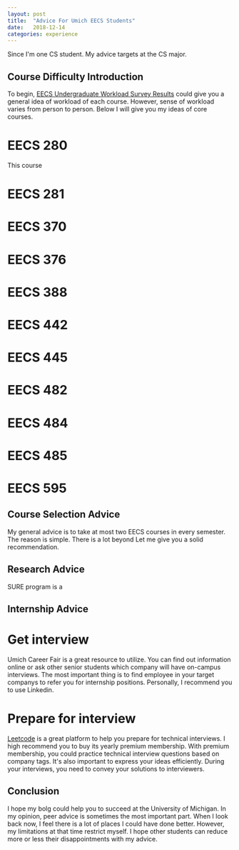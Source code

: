 ```yaml
---
layout: post
title:  "Advice For Umich EECS Students"
date:   2018-12-14
categories: experience
---
```


Since I'm one CS student. My advice targets at the CS major.

## Course Difficulty Introduction
To begin, [EECS Undergraduate Workload Survey Results](http://www.eecs.umich.edu/eecs/undergraduate/survey/) could give you a general idea of workload of each course. However, sense of workload varies from person to person. Below I will give you my ideas of core courses.

# EECS 280
This course 

# EECS 281

# EECS 370

# EECS 376

# EECS 388

# EECS 442

# EECS 445

# EECS 482

# EECS 484

# EECS 485

# EECS 595

## Course Selection Advice
My general advice is to take at most two EECS courses in every semester. The reason is simple. There is a lot beyond 
Let me give you a solid recommendation.


## Research Advice
SURE program is a 


## Internship Advice
# Get interview
Umich Career Fair is a great resource to utilize. You can find out information online or ask other senior students which company will have on-campus interviews. 
The most important thing is to find employee in your target companys to refer you for internship positions. Personally, I recommend you to use Linkedin. 

# Prepare for interview
[Leetcode](https://www.leetcode.com/) is a great platform to help you prepare for technical interviews. I high recommend you to buy its yearly premium membership. With premium membership, you could practice technical interview questions based on company tags. 
It's also important to express your ideas efficiently. During your interviews, you need to convey your solutions to interviewers.

## Conclusion
I hope my bolg could help you to succeed at the University of Michigan. In my opinion, peer advice is sometimes the most important part. When I look back now, I feel there is a lot of places I could have done better. However, my limitations at that time restrict myself. I hope other students can reduce more or less their disappointments with my advice.